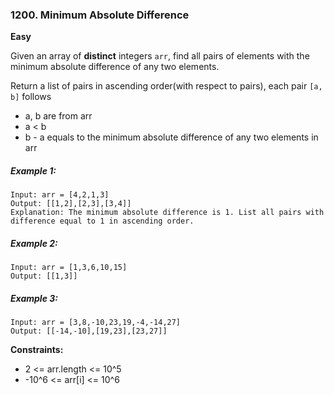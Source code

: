 ### 1200. Minimum Absolute Difference
**Easy**

Given an array of **distinct** integers `arr`, find all pairs of elements with the minimum absolute difference of any two elements.

Return a list of pairs in ascending order(with respect to pairs), each pair `[a, b]` follows
* a, b are from arr
* a < b
* b - a equals to the minimum absolute difference of any two elements in arr

##### Example 1:
```
Input: arr = [4,2,1,3]
Output: [[1,2],[2,3],[3,4]]
Explanation: The minimum absolute difference is 1. List all pairs with difference equal to 1 in ascending order.
```

##### Example 2:
```
Input: arr = [1,3,6,10,15]
Output: [[1,3]]
```

##### Example 3:
```
Input: arr = [3,8,-10,23,19,-4,-14,27]
Output: [[-14,-10],[19,23],[23,27]]
```

**Constraints:**
* 2 <= arr.length <= 10^5
* -10^6 <= arr[i] <= 10^6
